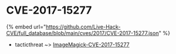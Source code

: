 # CVE-2017-15277
{% embed url="https://github.com/Live-Hack-CVE/full_database/blob/main/cves/2017/CVE-2017-15277.json" %}

* tacticthreat ~> [ImageMagick-CVE-2017-15277](https://www.alice-snow.ru/2017/database/cve-2017-15277/imagemagick-cve-2017-15277-tacticthreat)